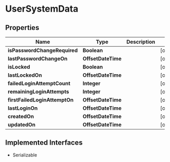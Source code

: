 

# UserSystemData


## Properties

| Name | Type | Description | Notes |
|------------ | ------------- | ------------- | -------------|
|**isPasswordChangeRequired** | **Boolean** |  |  [optional] |
|**lastPasswordChangeOn** | **OffsetDateTime** |  |  [optional] |
|**isLocked** | **Boolean** |  |  [optional] |
|**lastLockedOn** | **OffsetDateTime** |  |  [optional] |
|**failedLoginAttemptCount** | **Integer** |  |  [optional] |
|**remainingLoginAttempts** | **Integer** |  |  [optional] |
|**firstFailedLoginAttemptOn** | **OffsetDateTime** |  |  [optional] |
|**lastLoginOn** | **OffsetDateTime** |  |  [optional] |
|**createdOn** | **OffsetDateTime** |  |  [optional] |
|**updatedOn** | **OffsetDateTime** |  |  [optional] |


## Implemented Interfaces

* Serializable


